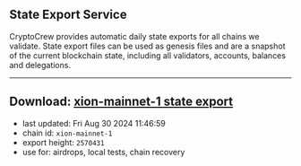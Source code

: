 ## State Export Service
CryptoCrew provides automatic daily state exports for all chains we validate. State export files can be used as genesis files and are a snapshot of the current blockchain state, including all validators, accounts, balances and delegations.

---
**Download: [xion-mainnet-1 state export](https://dl-eu2.ccvalidators.com/SERVICE/xion/xion-mainnet-1_export_2570431.json)**
---

- last updated: Fri Aug 30 2024 11:46:59
- chain id: `xion-mainnet-1`
- export height: `2570431`
- use for: airdrops, local tests, chain recovery
